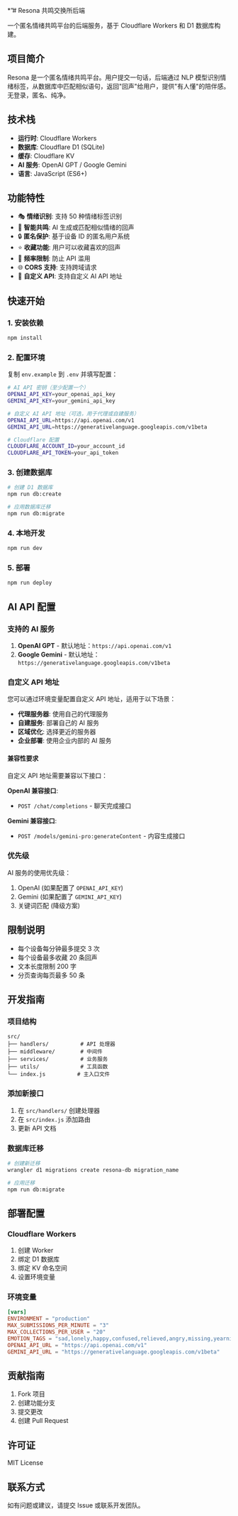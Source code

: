 *”# Resona 共鸣交换所后端

一个匿名情绪共鸣平台的后端服务，基于 Cloudflare Workers 和 D1 数据库构建。

## 项目简介

Resona 是一个匿名情绪共鸣平台。用户提交一句话，后端通过 NLP 模型识别情绪标签，从数据库中匹配相似语句，返回"回声"给用户，提供"有人懂"的陪伴感。无登录，匿名、纯净。

## 技术栈

- **运行时**: Cloudflare Workers
- **数据库**: Cloudflare D1 (SQLite)
- **缓存**: Cloudflare KV
- **AI 服务**: OpenAI GPT / Google Gemini
- **语言**: JavaScript (ES6+)

## 功能特性

- 🎭 **情绪识别**: 支持 50 种情绪标签识别
- 💬 **智能共鸣**: AI 生成或匹配相似情绪的回声
- 🔒 **匿名保护**: 基于设备 ID 的匿名用户系统
- ⭐ **收藏功能**: 用户可以收藏喜欢的回声
- 🚦 **频率限制**: 防止 API 滥用
- 🌐 **CORS 支持**: 支持跨域请求
- 🔧 **自定义 API**: 支持自定义 AI API 地址

## 快速开始

### 1. 安装依赖

```bash
npm install
```

### 2. 配置环境

复制 `env.example` 到 `.env` 并填写配置：

```bash
# AI API 密钥（至少配置一个）
OPENAI_API_KEY=your_openai_api_key
GEMINI_API_KEY=your_gemini_api_key

# 自定义 AI API 地址（可选，用于代理或自建服务）
OPENAI_API_URL=https://api.openai.com/v1
GEMINI_API_URL=https://generativelanguage.googleapis.com/v1beta

# Cloudflare 配置
CLOUDFLARE_ACCOUNT_ID=your_account_id
CLOUDFLARE_API_TOKEN=your_api_token
```

### 3. 创建数据库

```bash
# 创建 D1 数据库
npm run db:create

# 应用数据库迁移
npm run db:migrate
```

### 4. 本地开发

```bash
npm run dev
```

### 5. 部署

```bash
npm run deploy
```

## AI API 配置

### 支持的 AI 服务

1. **OpenAI GPT** - 默认地址：`https://api.openai.com/v1`
2. **Google Gemini** - 默认地址：`https://generativelanguage.googleapis.com/v1beta`

### 自定义 API 地址

您可以通过环境变量配置自定义 API 地址，适用于以下场景：

- **代理服务器**: 使用自己的代理服务
- **自建服务**: 部署自己的 AI 服务
- **区域优化**: 选择更近的服务器
- **企业部署**: 使用企业内部的 AI 服务


#### 兼容性要求

自定义 API 地址需要兼容以下接口：

**OpenAI 兼容接口**:
- `POST /chat/completions` - 聊天完成接口

**Gemini 兼容接口**:
- `POST /models/gemini-pro:generateContent` - 内容生成接口

### 优先级

AI 服务的使用优先级：
1. OpenAI (如果配置了 `OPENAI_API_KEY`)
2. Gemini (如果配置了 `GEMINI_API_KEY`)
3. 关键词匹配 (降级方案)



## 限制说明

- 每个设备每分钟最多提交 3 次
- 每个设备最多收藏 20 条回声
- 文本长度限制 200 字
- 分页查询每页最多 50 条

## 开发指南

### 项目结构

```
src/
├── handlers/          # API 处理器
├── middleware/        # 中间件
├── services/          # 业务服务
├── utils/             # 工具函数
└── index.js          # 主入口文件
```

### 添加新接口

1. 在 `src/handlers/` 创建处理器
2. 在 `src/index.js` 添加路由
3. 更新 API 文档

### 数据库迁移

```bash
# 创建新迁移
wrangler d1 migrations create resona-db migration_name

# 应用迁移
npm run db:migrate
```

## 部署配置

### Cloudflare Workers

1. 创建 Worker
2. 绑定 D1 数据库
3. 绑定 KV 命名空间
4. 设置环境变量

### 环境变量

```toml
[vars]
ENVIRONMENT = "production"
MAX_SUBMISSIONS_PER_MINUTE = "3"
MAX_COLLECTIONS_PER_USER = "20"
EMOTION_TAGS = "sad,lonely,happy,confused,relieved,angry,missing,yearning"
OPENAI_API_URL = "https://api.openai.com/v1"
GEMINI_API_URL = "https://generativelanguage.googleapis.com/v1beta"
```

## 贡献指南

1. Fork 项目
2. 创建功能分支
3. 提交更改
4. 创建 Pull Request

## 许可证

MIT License

## 联系方式

如有问题或建议，请提交 Issue 或联系开发团队。 